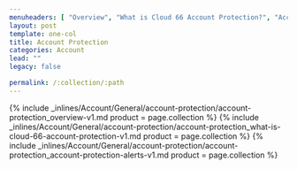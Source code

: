 ```yaml
---
menuheaders: [ "Overview", "What is Cloud 66 Account Protection?", "Account Protection Alerts" ]
layout: post
template: one-col
title: Account Protection
categories: Account
lead: ""
legacy: false

permalink: /:collection/:path
---
```





<a href="#overview"></a>{% include _inlines/Account/General/account-protection/account-protection_overview-v1.md  product = page.collection %}
<a href="#what-is-cloud-66-account-protection"></a>{% include _inlines/Account/General/account-protection/account-protection_what-is-cloud-66-account-protection-v1.md  product = page.collection %}
<a href="#account-protection-alerts"></a>{% include _inlines/Account/General/account-protection/account-protection_account-protection-alerts-v1.md  product = page.collection %}